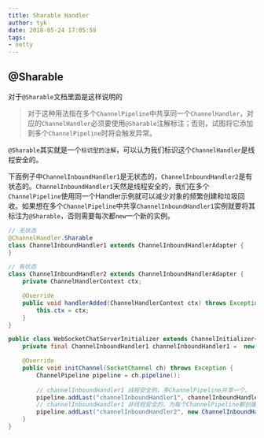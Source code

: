 ```yaml
---
title: Sharable Handler
author: tyk
date: 2018-05-24 17:05:59
tags:
- netty 
---
```


## @Sharable 

对于`@Sharable`文档里面是这样说明的
> 对于这种用法指在多个`ChannelPipeline`中共享同一个`ChannelHandler`，对应的`ChannelHandler`必须要使用`@Sharable`注解标注；否则，试图将它添加到多个`ChannelPipeline`时将会触发异常。

`@Sharable`其实就是一个`标识型的注解`，可以认为我们标识这个`ChannelHandler`是线程安全的。

下面例子中`ChannelInboundHandler1`是无状态的，`ChannelInboundHandler2`是有状态的。`ChannelInboundHandler1`天然是线程安全的，我们在多个`ChannelPipeline`使用同一个Handler示例就可以减少对象的频繁创建和垃圾回收。如果想在多个`ChannelPipeline`中共享`ChannelInboundHandler1`实例就要将其标注为`@Sharable`，否则需要每次都`new`一个新的实例。

``` java 
// 无状态
@ChannelHandler.Sharable
class ChannelInboundHandler1 extends ChannelInboundHandlerAdapter {
}

// 有状态
class ChannelInboundHandler2 extends ChannelInboundHandlerAdapter {
    private ChannelHandlerContext ctx;

    @Override
    public void handlerAdded(ChannelHandlerContext ctx) throws Exception {
        this.ctx = ctx;
    }
}

public class WebSocketChatServerInitializer extends ChannelInitializer<SocketChannel> { 
    private final ChannelInboundHandler1 channelInboundHandler1 =  new ChannelInboundHandler1();

    @Override
    public void initChannel(SocketChannel ch) throws Exception {
        ChannelPipeline pipeline = ch.pipeline();
        
        // channelInboundHandler1 线程安全的，多ChannelPipeline共享一个。
        pipeline.addLast("channelInboundHandler1", channelInboundHandler1);
        // channelInboundHandler1 非线程安全的，为每个ChannelPipeline都创建一个实例。
        pipeline.addLast("channelInboundHandler2", new ChannelInboundHandler2());
    }
}
```



